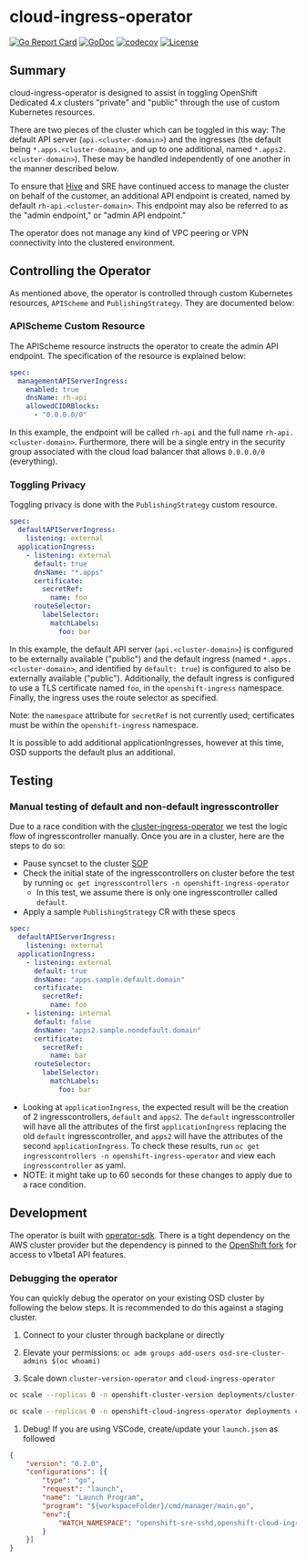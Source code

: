 # cloud-ingress-operator

[![Go Report Card](https://goreportcard.com/badge/github.com/openshift/cloud-ingress-operator)](https://goreportcard.com/report/github.com/openshift/cloud-ingress-operator)
[![GoDoc](https://godoc.org/github.com/openshift/cloud-ingress-operator?status.svg)](https://godoc.org/github.com/openshift/cloud-ingress-operator)
[![codecov](https://codecov.io/gh/openshift/cloud-ingress-operator/branch/master/graph/badge.svg)](https://codecov.io/gh/openshift/cloud-ingress-operator)
[![License](https://img.shields.io/:license-apache-blue.svg)](http://www.apache.org/licenses/LICENSE-2.0.html)

## Summary

cloud-ingress-operator is designed to assist in toggling OpenShift Dedicated 4.x clusters "private" and "public" through the use of custom Kubernetes resources.

There are two pieces of the cluster which can be toggled in this way: The default API server (`api.<cluster-domain>`) and the ingresses (the default being `*.apps.<cluster-domain>`, and up to one additional, named `*.apps2.<cluster-domain>`). These may be handled independently of one another in the manner described below.

To ensure that [Hive](https://github.com/openshift/hive) and SRE have continued access to manage the cluster on behalf of the customer, an additional API endpoint is created, named by default `rh-api.<cluster-domain>`. This endpoint may also be referred to as the "admin endpoint," or "admin API endpoint."

The operator does not manage any kind of VPC peering or VPN connectivity into the clustered environment.

## Controlling the Operator

As mentioned above, the operator is controlled through custom Kubernetes resources, `APIScheme` and `PublishingStrategy`. They are documented below:

### APIScheme Custom Resource

The APIScheme resource instructs the operator to create the admin API endpoint. The specification of the resource is explained below:

```yaml
spec:
  managementAPIServerIngress:
    enabled: true
    dnsName: rh-api
    allowedCIDRBlocks:
      - "0.0.0.0/0"
```

In this example, the endpoint will be called `rh-api` and the full name `rh-api.<cluster-domain>`. Furthermore, there will be a single entry in the security group associated with the cloud load balancer that allows `0.0.0.0/0` (everything).

### Toggling Privacy

Toggling privacy is done with the `PublishingStrategy` custom resource.

```yaml
spec:
  defaultAPIServerIngress:
    listening: external
  applicationIngress:
    - listening: external
      default: true
      dnsName: "*.apps"
      certificate:
        secretRef:
          name: foo
      routeSelector:
        labelSelector:
          matchLabels:
            foo: bar
```

In this example, the default API server (`api.<cluster-domain>`) is configured to be externally available ("public") and the default ingress (named `*.apps.<cluster-domain>`, and identified by `default: true`) is configured to also be externally available ("public"). Additionally, the default ingress is configured to use a TLS certificate named `foo`, in the `openshift-ingress` namespace. Finally, the ingress uses the route selector as specified.

Note: the `namespace` attribute for `secretRef` is not currently used; certificates must be within the `openshift-ingress` namespace.

It is possible to add additional applicationIngresses, however at this time, OSD supports the default plus an additional.

## Testing

### Manual testing of default and non-default ingresscontroller

Due to a race condition with the [cluster-ingress-operator](https://github.com/openshift/cluster-ingress-operator) we test the logic flow of ingresscontroller manually. Once you are in a cluster, here are the steps to do so:

- Pause syncset to the cluster [SOP](https://github.com/openshift/ops-sop/blob/master/v4/knowledge_base/pause-syncset.md)
- Check the initial state of the ingresscontrollers on cluster before the test by running `oc get ingresscontrollers -n openshift-ingress-operator`
  - In this test, we assume there is only one ingresscontroller called `default`.
- Apply a sample `PublishingStrategy` CR with these specs

```yaml
spec:
  defaultAPIServerIngress:
    listening: external
  applicationIngress:
    - listening: external
      default: true
      dnsName: "apps.sample.default.domain"
      certificate:
        secretRef:
          name: foo
    - listening: internal
      default: false
      dnsName: "apps2.sample.nondefault.domain"
      certificate:
        secretRef:
          name: bar
      routeSelector:
        labelSelector:
          matchLabels:
            foo: bar

```

- Looking at `applicationIngress`, the expected result will be the creation of 2 ingresscontrollers, `default` and `apps2`. The `default` ingresscontroller will
have all the attributes of the first `applicationIngress` replacing the old `default` ingresscontroller, and `apps2` will have the attributes of the second `applicationIngress`. To check these results, run `oc get ingresscontrollers -n openshift-ingress-operator` and view each `ingresscontroller` as yaml.
- NOTE: it might take up to 60 seconds for these changes to apply due to a race condition.

## Development

The operator is built with [operator-sdk](https://github.com/operator-framework/operator-sdk). There is a tight dependency on the AWS cluster provider but the dependency is pinned to the [OpenShift fork](https://github.com/openshift/cluster-api-provider-aws) for access to v1beta1 API features.

### Debugging the operator

You can quickly debug the operator on your existing OSD cluster by following the below steps. It is recommended to do this against a staging cluster.

1. Connect to your cluster through backplane or directly

1. Elevate your permissions: `oc adm groups add-users osd-sre-cluster-admins $(oc whoami)`

1. Scale down `cluster-version-operator` and `cloud-ingress-operator`

  ```bash
  oc scale --replicas 0 -n openshift-cluster-version deployments/cluster-version-operator

  oc scale --replicas 0 -n openshift-cloud-ingress-operator deployments cloud-ingress-operator
  ```

1. Debug! If you are using VSCode, create/update your `launch.json` as followed

```json
{
    "version": "0.2.0",
    "configurations": [{
        "type": "go",
        "request": "launch",
        "name": "Launch Program",
        "program": "${workspaceFolder}/cmd/manager/main.go",
        "env":{
            "WATCH_NAMESPACE": "openshift-sre-sshd,openshift-cloud-ingress-operator,openshift-ingress,openshift-ingress-operator,openshift-kube-apiserver,openshift-machine-api"
        }
    }]
}
```
